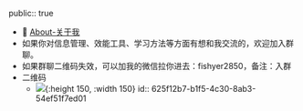 public:: true

- 🤗 [About-关于我](https://blog.fishyer.com/about)
- 如果你对信息管理、效能工具、学习方法等方面有想和我交流的，欢迎加入群聊。
- 如果群聊二维码失效，可以加我的微信拉你进去：fishyer2850，备注：入群
- 二维码
	- ![](https://image.fishyer.com/202205082127520.png){:height 150, :width 150}
	  id:: 625f12b7-b1f5-4c30-8ab3-54ef51f7ed01